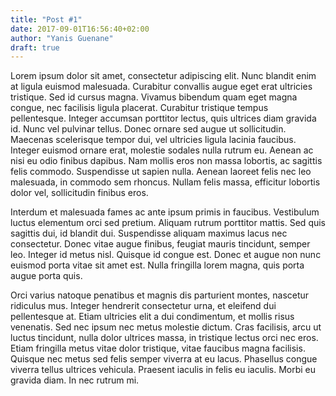 ```yaml
---
title: "Post #1"
date: 2017-09-01T16:56:40+02:00
author: "Yanis Guenane"
draft: true
---
```


Lorem ipsum dolor sit amet, consectetur adipiscing elit. Nunc blandit enim at ligula euismod malesuada. Curabitur convallis augue eget erat ultricies tristique. Sed id cursus magna. Vivamus bibendum quam eget magna congue, nec facilisis ligula placerat. Curabitur tristique tempus pellentesque. Integer accumsan porttitor lectus, quis ultrices diam gravida id. Nunc vel pulvinar tellus. Donec ornare sed augue ut sollicitudin. Maecenas scelerisque tempor dui, vel ultricies ligula lacinia faucibus. Integer euismod ornare erat, molestie sodales nulla rutrum eu. Aenean ac nisi eu odio finibus dapibus. Nam mollis eros non massa lobortis, ac sagittis felis commodo. Suspendisse ut sapien nulla. Aenean laoreet felis nec leo malesuada, in commodo sem rhoncus. Nullam felis massa, efficitur lobortis dolor vel, sollicitudin finibus eros.

Interdum et malesuada fames ac ante ipsum primis in faucibus. Vestibulum luctus elementum orci sed pretium. Aliquam rutrum porttitor mattis. Sed quis sagittis dui, id blandit dui. Suspendisse aliquam maximus lacus nec consectetur. Donec vitae augue finibus, feugiat mauris tincidunt, semper leo. Integer id metus nisl. Quisque id congue est. Donec et augue non nunc euismod porta vitae sit amet est. Nulla fringilla lorem magna, quis porta augue porta quis.

Orci varius natoque penatibus et magnis dis parturient montes, nascetur ridiculus mus. Integer hendrerit consectetur urna, et eleifend dui pellentesque at. Etiam ultricies elit a dui condimentum, et mollis risus venenatis. Sed nec ipsum nec metus molestie dictum. Cras facilisis, arcu ut luctus tincidunt, nulla dolor ultrices massa, in tristique lectus orci nec eros. Etiam fringilla metus vitae dolor tristique, vitae faucibus magna facilisis. Quisque nec metus sed felis semper viverra at eu lacus. Phasellus congue viverra tellus ultrices vehicula. Praesent iaculis in felis eu iaculis. Morbi eu gravida diam. In nec rutrum mi.
